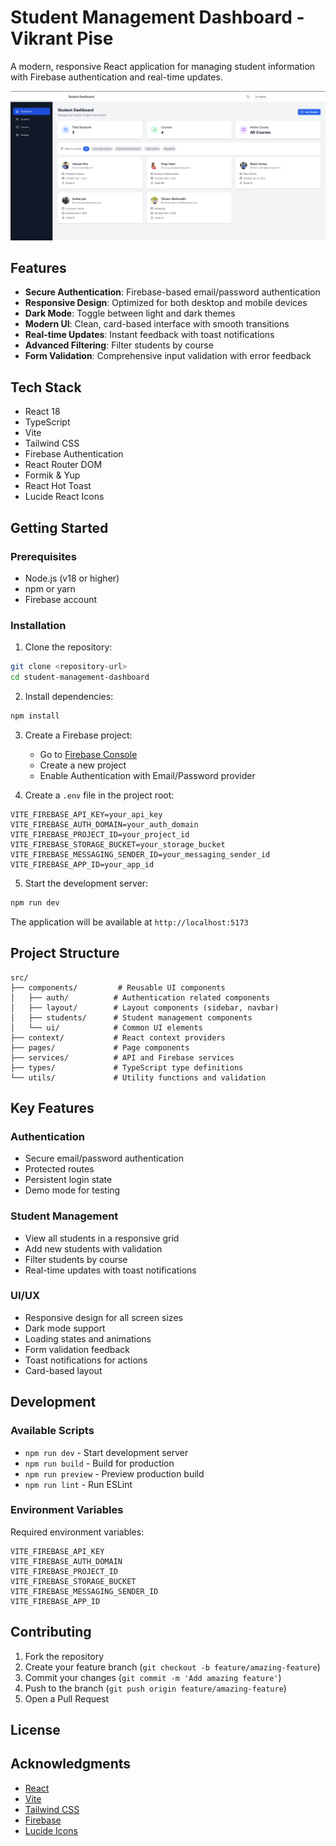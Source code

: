# Student Management Dashboard - Vikrant Pise

A modern, responsive React application for managing student information with Firebase authentication and real-time updates.

![Student Dashboard Preview](src/assets/Dashboard.png)

## Features

-  **Secure Authentication**: Firebase-based email/password authentication
-  **Responsive Design**: Optimized for both desktop and mobile devices
-  **Dark Mode**: Toggle between light and dark themes
-  **Modern UI**: Clean, card-based interface with smooth transitions
-  **Real-time Updates**: Instant feedback with toast notifications
-  **Advanced Filtering**: Filter students by course
-  **Form Validation**: Comprehensive input validation with error feedback

## Tech Stack

- React 18
- TypeScript
- Vite
- Tailwind CSS
- Firebase Authentication
- React Router DOM
- Formik & Yup
- React Hot Toast
- Lucide React Icons

## Getting Started

### Prerequisites

- Node.js (v18 or higher)
- npm or yarn
- Firebase account

### Installation

1. Clone the repository:
```bash
git clone <repository-url>
cd student-management-dashboard
```

2. Install dependencies:
```bash
npm install
```

3. Create a Firebase project:
   - Go to [Firebase Console](https://console.firebase.google.com/)
   - Create a new project
   - Enable Authentication with Email/Password provider

4. Create a `.env` file in the project root:
```env
VITE_FIREBASE_API_KEY=your_api_key
VITE_FIREBASE_AUTH_DOMAIN=your_auth_domain
VITE_FIREBASE_PROJECT_ID=your_project_id
VITE_FIREBASE_STORAGE_BUCKET=your_storage_bucket
VITE_FIREBASE_MESSAGING_SENDER_ID=your_messaging_sender_id
VITE_FIREBASE_APP_ID=your_app_id
```

5. Start the development server:
```bash
npm run dev
```

The application will be available at `http://localhost:5173`

## Project Structure

```
src/
├── components/         # Reusable UI components
│   ├── auth/          # Authentication related components
│   ├── layout/        # Layout components (sidebar, navbar)
│   ├── students/      # Student management components
│   └── ui/            # Common UI elements
├── context/           # React context providers
├── pages/             # Page components
├── services/          # API and Firebase services
├── types/             # TypeScript type definitions
└── utils/             # Utility functions and validation
```

## Key Features

### Authentication
- Secure email/password authentication
- Protected routes
- Persistent login state
- Demo mode for testing

### Student Management
- View all students in a responsive grid
- Add new students with validation
- Filter students by course
- Real-time updates with toast notifications

### UI/UX
- Responsive design for all screen sizes
- Dark mode support
- Loading states and animations
- Form validation feedback
- Toast notifications for actions
- Card-based layout

## Development

### Available Scripts

- `npm run dev` - Start development server
- `npm run build` - Build for production
- `npm run preview` - Preview production build
- `npm run lint` - Run ESLint

### Environment Variables

Required environment variables:

```env
VITE_FIREBASE_API_KEY
VITE_FIREBASE_AUTH_DOMAIN
VITE_FIREBASE_PROJECT_ID
VITE_FIREBASE_STORAGE_BUCKET
VITE_FIREBASE_MESSAGING_SENDER_ID
VITE_FIREBASE_APP_ID
```

## Contributing

1. Fork the repository
2. Create your feature branch (`git checkout -b feature/amazing-feature`)
3. Commit your changes (`git commit -m 'Add amazing feature'`)
4. Push to the branch (`git push origin feature/amazing-feature`)
5. Open a Pull Request

## License



## Acknowledgments

- [React](https://reactjs.org/)
- [Vite](https://vitejs.dev/)
- [Tailwind CSS](https://tailwindcss.com/)
- [Firebase](https://firebase.google.com/)
- [Lucide Icons](https://lucide.dev/)
